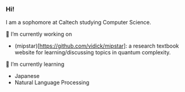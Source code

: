 ### Hi!
I am a sophomore at Caltech studying Computer Science.

🔭 I’m currently working on
- (mipstar)[https://github.com/vidick/mipstar]: a research textbook website for learning/discussing topics in quantum complexity.

🌱 I’m currently learning
- Japanese
- Natural Language Processing
<!--
**cxqzhou8/cxqzhou8** is a ✨ _special_ ✨ repository because its `README.md` (this file) appears on your GitHub profile.

Here are some ideas to get you started:

- 🔭 I’m currently working on ...
- 🌱 I’m currently learning ...
- 👯 I’m looking to collaborate on ...
- 🤔 I’m looking for help with ...
- 💬 Ask me about ...
- 📫 How to reach me: ...
- 😄 Pronouns: ...
- ⚡ Fun fact: ...
-->
